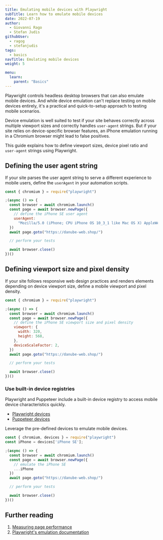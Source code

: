 ```yaml
---
title: Emulating mobile devices with Playwright
subTitle: Learn how to emulate mobile devices
date: 2022-07-19
author:
  - Giovanni Rago
  - Stefan Judis
githubUser:
  - ragog
  - stefanjudis
tags:
  - basics
navTitle: Emulating mobile devices
weight: 5

menu:
  learn:
    parent: "Basics"
---
```


Playwright controls headless desktop browsers that can also emulate mobile devices. And while device emulation can't replace testing on mobile devices entirely, it's a practical and quick-to-setup approach to testing mobile scenarios.

Device emulation is well suited to test if your site behaves correctly across multiple viewport sizes and correctly handles `user-agent` strings. But if your site relies on device-specific browser features, an iPhone emulation running in a Chromium browser might lead to false positives.

This guide explains how to define viewport sizes, device pixel ratio and  `user-agent` strings using Playwright.

## Defining the user agent string

If your site parses the user agent string to serve a different experience to mobile users, define the `userAgent` in your automation scripts.



```js
const { chromium } = require("playwright")

;(async () => {
  const browser = await chromium.launch()
  const page = await browser.newPage({
    // define the iPhone SE user agent
    userAgent:
      "Mozilla/5.0 (iPhone; CPU iPhone OS 10_3_1 like Mac OS X) AppleWebKit/603.1.30 (KHTML, like Gecko) Version/16.0 Mobile/14E304 Safari/602.1",
  })
  await page.goto("https://danube-web.shop/")

  // perform your tests

  await browser.close()
})()
```


## Defining viewport size and pixel density

If your site follows responsive web design practices and renders elements depending on device viewport size, define a mobile viewport and pixel density.


```js
const { chromium } = require("playwright")

;(async () => {
  const browser = await chromium.launch()
  const page = await browser.newPage({
    // define the iPhone SE viewport size and pixel density
    viewport: {
      width: 320,
      height: 568,
    },
    deviceScaleFactor: 2,
  })
  await page.goto("https://danube-web.shop/")

  // perform your tests

  await browser.close()
})()
```

### Use built-in device registries

Playwright and Puppeteer include a built-in device registry to access mobile device characteristics quickly.

- [Playwright devices](https://playwright.dev/docs/emulation#devices)
- [Puppeteer devices](https://pptr.dev/api/puppeteer.devices)

Leverage the pre-defined devices to emulate mobile devices.

```js
const { chromium, devices } = require("playwright")
const iPhone = devices['iPhone SE'];

;(async () => {
  const browser = await chromium.launch()
  const page = await browser.newPage({
    // emulate the iPhone SE
    ...iPhone
  })
  await page.goto("https://danube-web.shop/")

  // perform your tests

  await browser.close()
})()
```


## Further reading

1. [Measuring page performance](/learn/headless/basics-performance/)
2. [Playwright's emulation documentation](https://playwright.dev/docs/emulation)
